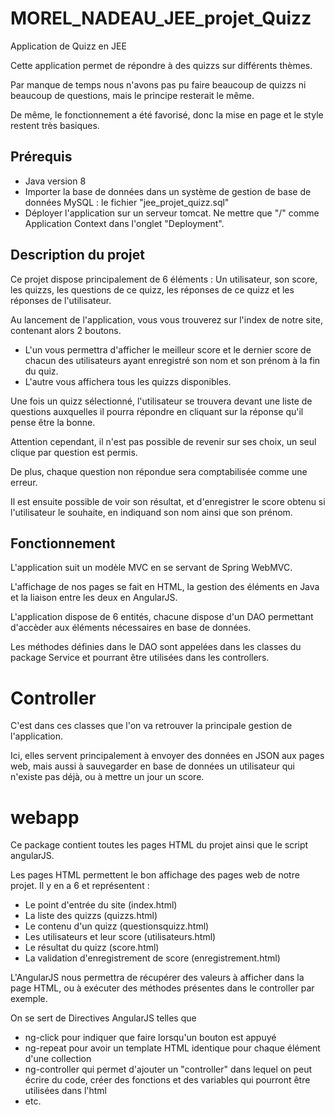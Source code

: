 # MOREL_NADEAU_JEE_projet_Quizz
Application de Quizz en JEE

Cette application permet de répondre à des quizzs sur différents thèmes.

Par manque de temps nous n'avons pas pu faire beaucoup de quizzs ni beaucoup de questions, mais le principe resterait le même.

De même, le fonctionnement a été favorisé, donc la mise en page et le style restent très basiques.

## Prérequis 

+ Java version 8
+ Importer la base de données dans un système de gestion de base de données MySQL : le fichier "jee_projet_quizz.sql"
+  Déployer l'application sur un serveur tomcat. Ne mettre que "/" comme Application Context dans l'onglet "Deployment".

## Description du projet

Ce projet dispose principalement de 6 éléments : Un utilisateur, son score, les quizzs, les questions de ce quizz, les réponses de ce quizz et les réponses de l'utilisateur.

Au lancement de l'application, vous vous trouverez sur l'index de notre site, contenant alors 2 boutons.
+ L'un vous permettra d'afficher le meilleur score et le dernier score de chacun des utilisateurs ayant enregistré son nom et son prénom à la fin du quiz.
+ L'autre vous affichera tous les quizzs disponibles.

Une fois un quizz sélectionné, l'utilisateur se trouvera devant une liste de questions auxquelles il pourra répondre en cliquant sur la réponse qu'il pense être la bonne.

Attention cependant, il n'est pas possible de revenir sur ses choix, un seul clique par question est permis.

De plus, chaque question non répondue sera comptabilisée comme une erreur.

Il est ensuite possible de voir son résultat, et d'enregistrer le score obtenu si l'utilisateur le souhaite, en indiquand son nom ainsi que son prénom.

## Fonctionnement

L'application suit un modèle MVC en se servant de Spring WebMVC. 

L'affichage de nos pages se fait en HTML, la gestion des éléments en Java et la liaison entre les deux en AngularJS.

L'application dispose de 6 entités, chacune dispose d'un DAO permettant d'accèder aux éléments nécessaires en base de données. 

Les méthodes définies dans le DAO sont appelées dans les classes du package Service et pourrant être utilisées dans les controllers.

# Controller

C'est dans ces classes que l'on va retrouver la principale gestion de l'application. 

Ici, elles servent principalement à envoyer des données en JSON aux pages web, mais aussi à sauvegarder en base de données un utilisateur qui n'existe pas déjà, ou à mettre un jour un score.

# webapp

Ce package contient toutes les pages HTML du projet ainsi que le script angularJS. 

Les pages HTML permettent le bon affichage des pages web de notre projet. Il y en a 6 et représentent :
+ Le point d'entrée du site (index.html)
+ La liste des quizzs (quizzs.html)
+ Le contenu d'un quizz (questionsquizz.html)
+ Les utilisateurs et leur score (utilisateurs.html)
+ Le résultat du quizz (score.html)
+ La validation d'enregistrement de score (enregistrement.html)

L'AngularJS nous permettra de récupérer des valeurs à afficher dans la page HTML, ou à exécuter des méthodes présentes dans le controller par exemple.

On se sert de Directives AngularJS telles que 
+ ng-click pour indiquer que faire lorsqu'un bouton est appuyé
+ ng-repeat pour avoir un template HTML identique pour chaque élément d'une collection
+ ng-controller qui permet d'ajouter un "controller" dans lequel on peut écrire du code, créer des fonctions et des variables qui pourront être utilisées dans l'html
+ etc.




